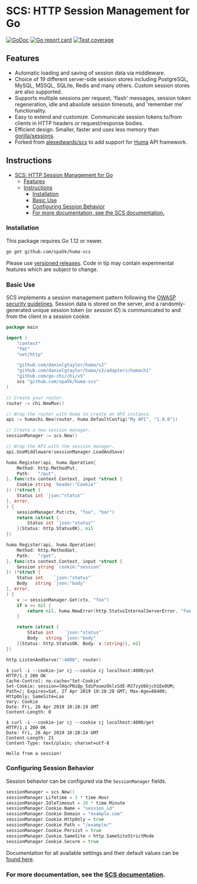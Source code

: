 # SCS: HTTP Session Management for Go

[![GoDoc](https://godoc.org/github.com/spa5k/huma-scs?status.png)](https://pkg.go.dev/github.com/spa5k/huma-scs?tab=doc)
[![Go report card](https://goreportcard.com/badge/github.com/spa5k/huma-scs)](https://goreportcard.com/report/github.com/spa5k/huma-scs)
[![Test coverage](http://gocover.io/_badge/github.com/spa5k/huma-scs)](https://gocover.io/github.com/spa5k/huma-scs)

## Features

- Automatic loading and saving of session data via middleware.
- Choice of 19 different server-side session stores including PostgreSQL, MySQL, MSSQL, SQLite, Redis and many others. Custom session stores are also supported.
- Supports multiple sessions per request, 'flash' messages, session token regeneration, idle and absolute session timeouts, and 'remember me' functionality.
- Easy to extend and customize. Communicate session tokens to/from clients in HTTP headers or request/response bodies.
- Efficient design. Smaller, faster and uses less memory than [gorilla/sessions](https://github.com/gorilla/sessions).
- Forked from [alexedwards/scs](https://github.com/alexedwards/scs) to add support for [Huma](https://huma.rocks) API framework.

## Instructions

- [SCS: HTTP Session Management for Go](#scs-http-session-management-for-go)
	- [Features](#features)
	- [Instructions](#instructions)
		- [Installation](#installation)
		- [Basic Use](#basic-use)
		- [Configuring Session Behavior](#configuring-session-behavior)
		- [For more documentation, see the SCS documentation.](#for-more-documentation-see-the-scs-documentation)

### Installation

This package requires Go 1.12 or newer.

```sh
go get github.com/spa5k/huma-scs
```

Please use [versioned releases](https://github.com/spa5k/huma-scs/releases). Code in tip may contain experimental features which are subject to change.

### Basic Use

SCS implements a session management pattern following the [OWASP security guidelines](https://github.com/OWASP/CheatSheetSeries/blob/master/cheatsheets/Session_Management_Cheat_Sheet.md). Session data is stored on the server, and a randomly-generated unique session token (or _session ID_) is communicated to and from the client in a session cookie.

```go
package main

import (
	"context"
	"fmt"
	"net/http"

	"github.com/danielgtaylor/huma/v2"
	"github.com/danielgtaylor/huma/v2/adapters/humachi"
	"github.com/go-chi/chi/v5"
	scs "github.com/spa5k/huma-scs"
)

// Create your router.
router := chi.NewMux()

// Wrap the router with Huma to create an API instance.
api := humachi.New(router, huma.DefaultConfig("My API", "1.0.0"))

// Create a new session manager.
sessionManager := scs.New()

// Wrap the API with the session manager.
api.UseMiddleware(sessionManager.LoadAndSave)

huma.Register(api, huma.Operation{
	Method: http.MethodPut,
	Path:   "/put",
}, func(ctx context.Context, input *struct {
	Cookie string `header:"Cookie"`
}) (*struct {
	Status int `json:"status"`
}, error,
) {
	sessionManager.Put(ctx, "foo", "bar")
	return &struct {
		Status int `json:"status"`
	}{Status: http.StatusOK}, nil
})

huma.Register(api, huma.Operation{
	Method: http.MethodGet,
	Path:   "/get",
}, func(ctx context.Context, input *struct {
	Session string `cookie:"session"`
}) (*struct {
	Status int    `json:"status"`
	Body   string `json:"body"`
}, error,
) {
	v := sessionManager.Get(ctx, "foo")
	if v == nil {
		return nil, huma.NewError(http.StatusInternalServerError, "foo does not exist in session")
	}

	return &struct {
		Status int    `json:"status"`
		Body   string `json:"body"`
	}{Status: http.StatusOK, Body: v.(string)}, nil
})

http.ListenAndServe(":4000", router)
```

```
$ curl -i --cookie-jar cj --cookie cj localhost:4000/put
HTTP/1.1 200 OK
Cache-Control: no-cache="Set-Cookie"
Set-Cookie: session=lHqcPNiQp_5diPxumzOklsSdE-MJ7zyU6kjch1Ee0UM; Path=/; Expires=Sat, 27 Apr 2019 10:28:20 GMT; Max-Age=86400; HttpOnly; SameSite=Lax
Vary: Cookie
Date: Fri, 26 Apr 2019 10:28:19 GMT
Content-Length: 0

$ curl -i --cookie-jar cj --cookie cj localhost:4000/get
HTTP/1.1 200 OK
Date: Fri, 26 Apr 2019 10:28:24 GMT
Content-Length: 21
Content-Type: text/plain; charset=utf-8

Hello from a session!
```

### Configuring Session Behavior

Session behavior can be configured via the `SessionManager` fields.

```go
sessionManager = scs.New()
sessionManager.Lifetime = 3 * time.Hour
sessionManager.IdleTimeout = 20 * time.Minute
sessionManager.Cookie.Name = "session_id"
sessionManager.Cookie.Domain = "example.com"
sessionManager.Cookie.HttpOnly = true
sessionManager.Cookie.Path = "/example/"
sessionManager.Cookie.Persist = true
sessionManager.Cookie.SameSite = http.SameSiteStrictMode
sessionManager.Cookie.Secure = true
```

Documentation for all available settings and their default values can be [found here](https://pkg.go.dev/github.com/spa5k/huma-scs#SessionManager).


### For more documentation, see the [SCS documentation](https://pkg.go.dev/github.com/alexedwards/scs/v2).